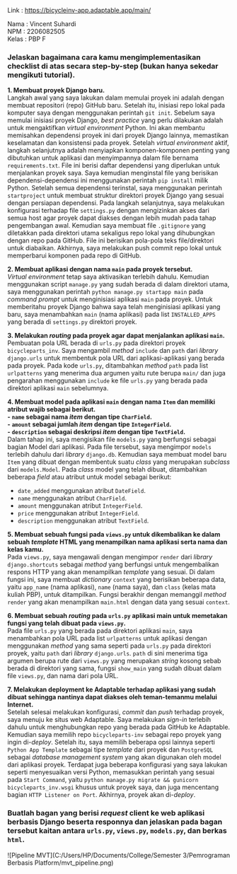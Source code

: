 Link : https://bicycleinv-app.adaptable.app/main/

Nama    : Vincent Suhardi \
NPM     : 2206082505 \
Kelas   : PBP F

### Jelaskan bagaimana cara kamu mengimplementasikan __checklist__ di atas secara __step-by-step__ (bukan hanya sekedar mengikuti tutorial).

**1. Membuat proyek Django baru.** \
Langkah awal yang saya lakukan dalam memulai proyek ini adalah dengan membuat repositori (repo) GitHub baru. Setelah itu, inisiasi repo lokal pada komputer saya dengan menggunakan perintah `git init`. Sebelum saya memulai inisiasi proyek Django, _best practice_ yang perlu dilakukan adalah untuk mengaktifkan _virtual environment_ Python. Ini akan membantu memisahkan dependensi proyek ini dari proyek Django lainnya, memastikan keselamatan dan konsistensi pada proyek. Setelah _virtual environment_ aktif, langkah selanjutnya adalah menyiapkan komponen-komponen penting yang dibutuhkan untuk aplikasi dan menyimpannya dalam file bernama `requirements.txt`. File ini berisi daftar dependensi yang diperlukan untuk menjalankan proyek saya. Saya kemudian menginstal file yang berisikan dependensi-dependensi ini menggunakan perintah `pip install` milik Python. Setelah semua dependensi terinstal, saya menggunakan perintah `startproject` untuk membuat struktur direktori proyek Django yang sesuai dengan persiapan dependensi. Pada langkah selanjutnya, saya melakukan konfigurasi terhadap file `settings.py` dengan mengizinkan akses dari semua host agar proyek dapat diakses dengan lebih mudah pada tahap pengembangan awal. Kemudian saya membuat file `.gitignore` yang diletakkan pada direktori utama sekaligus repo lokal yang dihubungkan dengan repo pada GitHub. File ini berisikan pola-pola teks file/direktori untuk diabaikan. Akhirnya, saya melakukan push commit repo lokal untuk memperbarui komponen pada repo di GitHub.

**2. Membuat aplikasi dengan nama `main` pada proyek tersebut.** \
_Virtual environment_ tetap saya aktivasikan terlebih dahulu. Kemudian menggunakan script `manage.py` yang sudah berada di dalam direktori utama, saya menggunakan perintah `python manage.py startapp main` pada _command prompt_ untuk menginisiasi aplikasi `main` pada proyek. Untuk memberitahu proyek Django bahwa saya telah menginisiasi aplikasi yang baru, saya menambahkan `main` (nama aplikasi) pada list `INSTALLED_APPS` yang berada di `settings.py` direktori proyek.

**3. Melakukan _routing_ pada proyek agar dapat menjalankan aplikasi `main`.** \
Pembuatan pola URL berada di `urls.py` pada direktori proyek `bicycleparts_inv`. Saya mengambil _method_ `include` dan `path` dari _library_ `django.urls` untuk membentuk pola URL dari aplikasi-aplikasi yang berada pada proyek. Pada kode `urls.py`, ditambahkan _method_ `path` pada list `urlpatterns` yang menerima dua argumen yaitu rute berupa `main/` dan juga pengarahan menggunakan `include` ke file `urls.py` yang berada pada direktori aplikasi `main` sebelumnya.

**4. Membuat model pada aplikasi `main` dengan nama `Item` dan memiliki atribut wajib sebagai berikut.** \
**- `name` sebagai nama _item_ dengan tipe `CharField`.** \
**- `amount` sebagai jumlah _item_ dengan tipe `IntegerField`.** \
**- `description` sebagai deskripsi _item_ dengan tipe `TextField`.** \
Dalam tahap ini, saya mengisikan file `models.py` yang berfungsi sebagai bagian Model dari aplikasi. Pada file tersebut, saya mengimpor `models` terlebih dahulu dari _library_ `django.db`. Kemudian saya membuat model baru `Item` yang dibuat dengan membentuk suatu _class_ yang merupakan _subclass_ dari `models.Model`. Pada _class_ model yang telah dibuat, ditambahkan beberapa _field_ atau atribut untuk model sebagai berikut:
- `date_added` menggunakan atribut `DateField`.
- `name` menggunakan atribut `CharField`.
- `amount` menggunakan atribut `IntegerField`.
- `price` menggunakan atribut `IntegerField`.
- `description` menggunakan atribut `TextField`.

**5. Membuat sebuah fungsi pada `views.py` untuk dikembalikan ke dalam sebuah _template_ HTML yang menampilkan nama aplikasi serta nama dan kelas kamu.** \
Pada `views.py`, saya mengawali dengan mengimpor `render` dari _library_ `django.shortcuts` sebagai _method_ yang berfungsi untuk mengembalikan respons HTTP yang akan menampilkan _template_ yang sesuai. Di dalam fungsi ini, saya membuat _dictionary_ `context` yang berisikan beberapa data, yaitu `app_name` (nama aplikasi), `name` (nama saya), dan `class` (kelas mata kuliah PBP), untuk ditampilkan. Fungsi berakhir dengan memanggil _method_ `render` yang akan menampilkan `main.html` dengan data yang sesuai `context`. 

**6. Membuat sebuah _routing_ pada `urls.py` aplikasi main untuk memetakan fungsi yang telah dibuat pada `views.py`.** \
Pada file `urls.py` yang berada pada direktori aplikasi `main`, saya menambahkan pola URL pada list `urlpatterns` untuk aplikasi dengan menggunakan _method_ yang sama seperti pada `urls.py` pada direktori proyek, yaitu `path` dari _library_ `django.urls`. `path` di sini menerima tiga argumen berupa rute dari `views.py` yang merupakan _string_ kosong sebab berada di direktori yang sama, fungsi `show_main` yang sudah dibuat dalam file `views.py`, dan nama dari pola URL.

**7. Melakukan deployment ke Adaptable terhadap aplikasi yang sudah dibuat sehingga nantinya dapat diakses oleh teman-temanmu melalui Internet.** \
Setelah selesai melakukan konfigurasi, _commit_ dan _push_ terhadap proyek, saya menuju ke situs web Adaptable. Saya melakukan _sign-in_ terlebih dahulu untuk menghubungkan repo yang berada pada GitHub ke Adaptable. Kemudian saya memilih repo `bicycleparts-inv` sebagai repo proyek yang ingin di-_deploy_. Setelah itu, saya memilih beberapa opsi lainnya seperti `Python App Template` sebagai tipe _template_ dari proyek dan `PostgreSQL` sebagai _database management system_ yang akan digunakan oleh model dari aplikasi proyek. Terdapat juga beberapa konfigurasi yang saya lakukan seperti menyesuaikan versi Python, memasukkan perintah yang sesuai pada `Start Command`, yaitu `python manage.py migrate && gunicorn bicycleparts_inv.wsgi` khusus untuk proyek saya, dan juga mencentang bagian `HTTP Listener on Port`. Akhirnya, proyek akan di-_deploy_.

### Buatlah bagan yang berisi _request_ client ke web aplikasi berbasis Django beserta responnya dan jelaskan pada bagan tersebut kaitan antara `urls.py`, `views.py`, `models.py`, dan berkas `html`.
![Pipeline MVT](C:/Users/HP/Documents/College/Semester 3/Pemrograman Berbasis Platform/mvt_pipeline.png)